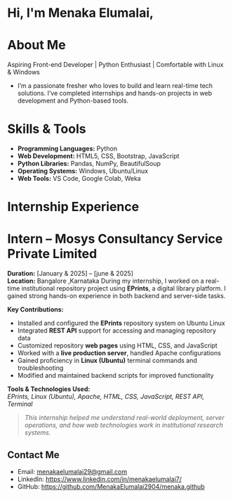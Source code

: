 # Hi, I'm Menaka Elumalai,
# About Me
Aspiring Front-end Developer | Python Enthusiast | Comfortable with Linux & Windows
- I’m a passionate fresher who loves to build and learn real-time tech solutions. I’ve completed internships and hands-on projects in web development and Python-based tools.
# Skills & Tools
- **Programming Languages:** Python
- **Web Development:** HTML5, CSS, Bootstrap, JavaScript
- **Python Libraries:** Pandas, NumPy, BeautifulSoup
- **Operating Systems:** Windows, Ubuntu/Linux
- **Web Tools:** VS Code, Google Colab, Weka
# Internship Experience
# Intern – Mosys Consultancy Service Private Limited  
**Duration:** [January & 2025] – [june & 2025]  
**Location:** Bangalore ,Karnataka
During my internship, I worked on a real-time institutional repository project using **EPrints**, a digital library platform. I gained strong hands-on experience in both backend and server-side tasks.

**Key Contributions:**
- Installed and configured the **EPrints** repository system on Ubuntu Linux
- Integrated **REST API** support for accessing and managing repository data
- Customized repository **web pages** using HTML, CSS, and JavaScript
- Worked with a **live production server**, handled Apache configurations
- Gained proficiency in **Linux (Ubuntu)** terminal commands and troubleshooting
- Modified and maintained backend scripts for improved functionality

**Tools & Technologies Used:**  
*EPrints, Linux (Ubuntu), Apache, HTML, CSS, JavaScript, REST API, Terminal*
> *This internship helped me understand real-world deployment, server operations, and how web technologies work in institutional research systems.*
## Contact Me
-  Email: menakaelumalai29@gmail.com
-  LinkedIn: https://www.linkedin.com/in/menakaelumalai7/
-  GitHub: https://github.com/MenakaElumalai2904/menaka.github


